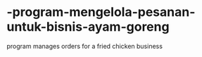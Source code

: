 # -program-mengelola-pesanan-untuk-bisnis-ayam-goreng
 program manages orders for a fried chicken business
